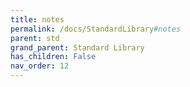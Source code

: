 ```yaml
---
title: notes
permalink: /docs/StandardLibrary#notes
parent: std
grand_parent: Standard Library
has_children: False
nav_order: 12
---
```

